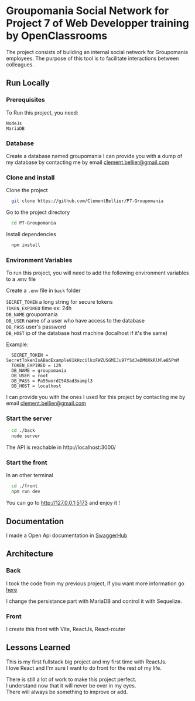 
# Groupomania Social Network for Project 7 of Web Developper training by OpenClassrooms

The project consists of building an internal social network for Groupomania employees. The purpose of this tool is to facilitate interactions between colleagues.
## Run Locally

### Prerequisites

To Run this project, you need:
```
NodeJs
MariaDB
```
### Database

Create a database named groupomania
I can provide you with a dump of my database by contacting me by email [clement.bellier@gmail.com](mailto:clement.bellier@gmail.com)

### Clone and install

Clone the project

```bash
  git clone https://github.com/ClementBellier/P7-Groupomania
```

Go to the project directory

```bash
  cd P7-Groupomania
```

Install dependencies

```bash
  npm install
```

### Environment Variables

To run this project, you will need to add the following environment variables to a .env file

Create a `.env` file in `back` folder

`SECRET_TOKEN` a long string for secure tokens  
`TOKEN_EXPIRED` time ex: 24h  
`DB_NAME` groupomania  
`DB_USER` name of a user who have access to the database  
`DB_PASS` user's password  
`DB_HOST` ip of the database host machine (localhost if it's the same)

Example:

```
  SECRET_TOKEN = SecretTokenIsABadExample81kHzcUlkxFWZUSGMIJu97fSdJeDM0XkRlMle85PmM
  TOKEN_EXPIRED = 12h
  DB_NAME = groupomania
  DB_USER = root
  DB_PASS = Pa55wordI5ABad3xampl3
  DB_HOST = localhost
```

I can provide you with the ones I used for this project by contacting me by email [clement.bellier@gmail.com](mailto:clement.bellier@gmail.com)


### Start the server

```bash
  cd ./back
  node server
```
The API is reachable in http://localhost:3000/

### Start the front

In an other terminal

```bash
  cd ./front
  npm run dev
```
You can go to http://127.0.0.1:5173 and enjoy it !

## Documentation

I made a Open Api documentation in [SwaggerHub](https://app.swaggerhub.com/apis-docs/ClementBellier/OC_Groupomania/1.0.0)


## Architecture

### Back

I took the code from my previous project, if you want more information go [here](https://github.com/ClementBellier/P6-Piiquante)

I change the persistance part with MariaDB and control it with Sequelize.

### Front

I create this front with Vite, ReactJs, React-router
## Lessons Learned

This is my first fullstack big project and my first time with ReactJs.  
I love React and I'm sure I want to do front for the rest of my life.

There is still a lot of work to make this project perfect.  
I understand now that it will never be over in my eyes.  
There will always be something to improve or add.